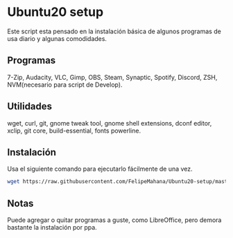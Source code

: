 # Ubuntu20 setup

Este script esta pensado en la instalación básica de algunos programas de usa diario y algunas comodidades.

## Programas

7-Zip,
Audacity,
VLC,
Gimp,
OBS,
Steam,
Synaptic,
Spotify,
Discord,
ZSH,
NVM(necesario para script de Develop).

## Utilidades

wget,
curl,
git,
gnome tweak tool,
gnome shell extensions,
dconf editor,
xclip,
git core,
build-essential,
fonts powerline.

## Instalación

Usa el siguiente comando para ejecutarlo fácilmente de una vez.

```bash
wget https://raw.githubusercontent.com/FelipeMahana/Ubuntu20-setup/master/setup-ubuntu.sh && sudo chmod +x setup-ubuntu.sh && ./setup-ubuntu.sh
```

## Notas

Puede agregar o quitar programas a guste, como LibreOffice, pero demora bastante la instalación por ppa.
